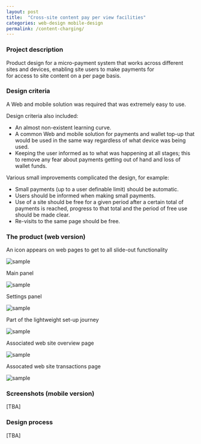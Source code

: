 ```yaml
---
layout: post
title:  "Cross-site content pay per view facilities"
categories: web-design mobile-design
permalink: /content-charging/
---
```

### Project description 

Product design for a micro-payment system that works across different sites 
and devices, enabling site users to make payments for  
for access to site content on a per page basis.

### Design criteria

A Web and mobile solution was required that was extremely easy to use.

Design criteria also included:
* An almost non-existent learning curve.
* A common Web and mobile solution for payments and wallet top-up that would be 
 used in the same way regardless of what device was being used.
* Keeping the user informed as to what was happening at all stages; 
 this to remove any fear about payments getting out of hand and loss of wallet funds.

Various small improvements complicated the design, for example:
* Small payments (up to a user definable limit) should be automatic.
* Users should be informed when making small payments.
* Use of a site should be free for a given period after a certain total of payments is
reached, progress to that total and the period of free use should be made clear.
* Re-visits to the same page should be free.



### The product (web version)

An icon appears on web pages to get to all slide-out functionality

![sample](/assets/images/agate/agate-icon-on-web-page.png)

Main panel

![sample](/assets/images/agate/agate-on-web-page.png)

Settings panel

![sample](/assets/images/agate/agate-settings-panel.png)

Part of the lightweight set-up journey

![sample](/assets/images/agate/agate-charge-panel.png)

Associated web site overview page

![sample](/assets/images/agate/agate-overview.png)

Assocated web site transactions page


![sample](/assets/images/agate/agate-transaction-record.png)


### Screenshots (mobile version)

\[TBA\]

### Design process

\[TBA\]

